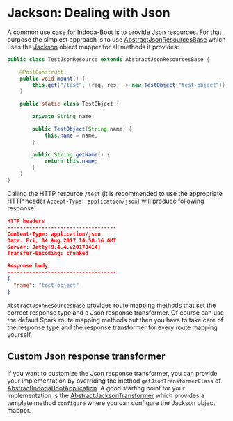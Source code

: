# Jackson: Dealing with Json

A common use case for Indoqa-Boot is to provide Json resources. For that purpose the simplest approach is to use [AbstractJsonResourcesBase](https://www.javadoc.io/page/com.indoqa/indoqa-boot/latest/com/indoqa/boot/json/resources/AbstractJsonResourcesBase.html) which uses the [Jackson](https://github.com/FasterXML/jackson) object mapper for all methods it provides:

```java
public class TestJsonResource extends AbstractJsonResourcesBase {

    @PostConstruct
    public void mount() {
        this.get("/test", (req, res) -> new TestObject("test-object"));
    }

    public static class TestObject {

        private String name;

        public TestObject(String name) {
            this.name = name;
        }

        public String getName() {
            return this.name;
        }
    }
}
```

Calling the HTTP resource `/test` (it is recommended to use the appropriate HTTP header `Accept-Type: application/json`) will produce following response:

```json
HTTP headers
-----------------------------------
Content-Type: application/json
Date: Fri, 04 Aug 2017 14:58:16 GMT
Server: Jetty(9.4.4.v20170414)
Transfer-Encoding: chunked

Response body
-----------------------------------
{
  "name": "test-object"
}
```

`AbstractJsonResourcesBase` provides route mapping methods that set the correct response type and a Json response transformer. Of course can use the default Spark route mapping methods but then you have to take care of the response type and the response transformer for every route mapping yourself.

## Custom Json response transformer

If you want to customize the Json response transformer, you can provide your implementation by overriding the method `getJsonTransformerClass` of [AbstractIndoqaBootApplication](https://www.javadoc.io/page/com.indoqa/indoqa-boot/latest/com/indoqa/boot/application/AbstractIndoqaBootApplication.html). A good starting point for your implementation is the [AbstractJacksonTransformer](https://www.javadoc.io/page/com.indoqa/indoqa-boot/latest/com/indoqa/boot/json/transformer/AbstractJacksonTransformer) which provides a template method `configure` where you can configure the Jackson object mapper.
